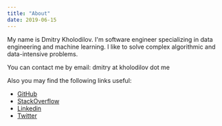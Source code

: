 ```yaml
---
title: "About"
date: 2019-06-15
---
```


My name is Dmitry Kholodilov. I'm software engineer specializing in data engineering and machine learning. I like to solve complex algorithmic and data-intensive problems.

You can contact me by email: dmitry at kholodilov dot me

Also you may find the following links useful:

* [GitHub](https://github.com/kholodilov)
* [StackOverflow](https://stackoverflow.com/users/217079/dmitry)
* [Linkedin](https://www.linkedin.com/in/dmitry-kholodilov-4922095b/)
* [Twitter](https://twitter.com/kholodilov_dm)
